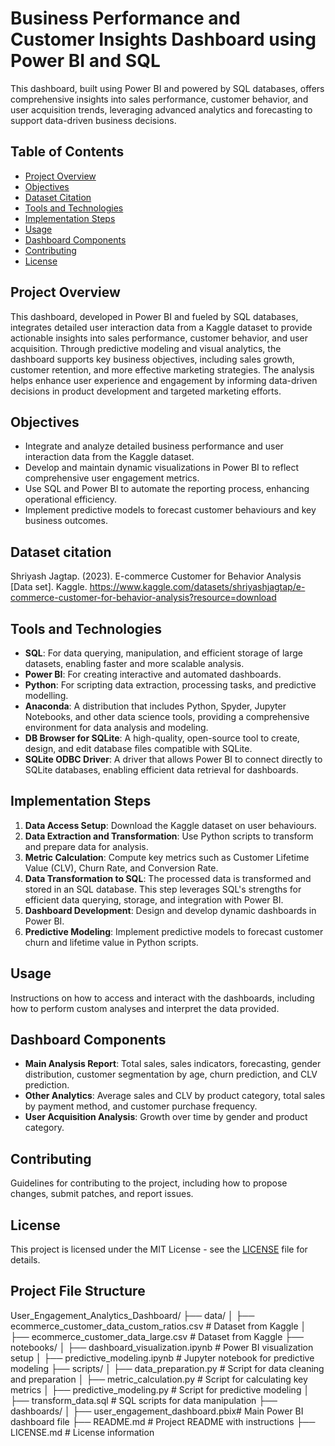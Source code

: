 # Business Performance and Customer Insights Dashboard using Power BI and SQL

This dashboard, built using Power BI and powered by SQL databases, offers comprehensive insights into sales performance, customer behavior, and user acquisition trends, leveraging advanced analytics and forecasting to support data-driven business decisions.

## Table of Contents

- [Project Overview](#project-overview)
- [Objectives](#objectives)
- [Dataset Citation](#dataset-citation)
- [Tools and Technologies](#tools-and-technologies)
- [Implementation Steps](#implementation-steps)
- [Usage](#usage)
- [Dashboard Components](#dashboard-components)
- [Contributing](#contributing)
- [License](#license)

## Project Overview

This dashboard, developed in Power BI and fueled by SQL databases, integrates detailed user interaction data from a Kaggle dataset to provide actionable insights into sales performance, customer behavior, and user acquisition. Through predictive modeling and visual analytics, the dashboard supports key business objectives, including sales growth, customer retention, and more effective marketing strategies. The analysis helps enhance user experience and engagement by informing data-driven decisions in product development and targeted marketing efforts.

## Objectives

- Integrate and analyze detailed business performance and user interaction data from the Kaggle dataset.
- Develop and maintain dynamic visualizations in Power BI to reflect comprehensive user engagement metrics.
- Use SQL and Power BI to automate the reporting process, enhancing operational efficiency.
- Implement predictive models to forecast customer behaviours and key business outcomes.

## Dataset citation

Shriyash Jagtap. (2023). E-commerce Customer for Behavior Analysis [Data set]. Kaggle. https://www.kaggle.com/datasets/shriyashjagtap/e-commerce-customer-for-behavior-analysis?resource=download


## Tools and Technologies
- **SQL**: For data querying, manipulation, and efficient storage of large datasets, enabling faster and more scalable analysis.
- **Power BI**: For creating interactive and automated dashboards.
- **Python**: For scripting data extraction, processing tasks, and predictive modelling.
- **Anaconda**: A distribution that includes Python, Spyder, Jupyter Notebooks, and other data science tools, providing a comprehensive environment for data analysis and modeling.
- **DB Browser for SQLite**: A high-quality, open-source tool to create, design, and edit database files compatible with SQLite.
- **SQLite ODBC Driver**: A driver that allows Power BI to connect directly to SQLite databases, enabling efficient data retrieval for dashboards.

## Implementation Steps

1. **Data Access Setup**: Download the Kaggle dataset on user behaviours.
2. **Data Extraction and Transformation**: Use Python scripts to transform and prepare data for analysis.
3. **Metric Calculation**: Compute key metrics such as Customer Lifetime Value (CLV), Churn Rate, and Conversion Rate.
4. **Data Transformation to SQL**: The processed data is transformed and stored in an SQL database. This step leverages SQL's strengths for efficient data querying, storage, and integration with Power BI. 
5. **Dashboard Development**: Design and develop dynamic dashboards in Power BI.
6. **Predictive Modeling**: Implement predictive models to forecast customer churn and lifetime value in Python scripts.

## Usage

Instructions on how to access and interact with the dashboards, including how to perform custom analyses and interpret the data provided.

## Dashboard Components

- **Main Analysis Report**: Total sales, sales indicators, forecasting, gender distribution, customer segmentation by age, churn prediction, and CLV prediction.
- **Other Analytics**: Average sales and CLV by product category, total sales by payment method, and customer purchase frequency.
- **User Acquisition Analysis**: Growth over time by gender and product category.


## Contributing

Guidelines for contributing to the project, including how to propose changes, submit patches, and report issues.

## License

This project is licensed under the MIT License - see the [LICENSE](LICENSE.md) file for details.

## Project File Structure

User_Engagement_Analytics_Dashboard/
├── data/
│   ├── ecommerce_customer_data_custom_ratios.csv        # Dataset from Kaggle
│   ├── ecommerce_customer_data_large.csv        # Dataset from Kaggle
├── notebooks/
│   ├── dashboard_visualization.ipynb # Power BI visualization setup
│   ├── predictive_modeling.ipynb     # Jupyter notebook for predictive modeling
├── scripts/
│   ├── data_preparation.py           # Script for data cleaning and preparation
│   ├── metric_calculation.py         # Script for calculating key metrics
│   ├── predictive_modeling.py        # Script for predictive modeling
│   ├── transform_data.sql            # SQL scripts for data manipulation
├── dashboards/
│   ├── user_engagement_dashboard.pbix# Main Power BI dashboard file
├── README.md                         # Project README with instructions
├── LICENSE.md                        # License information
